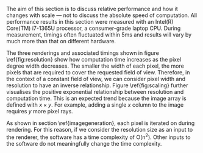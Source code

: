 The aim of this section is to discuss relative performance and how it changes with scale — not to discuss the absolute speed of computation. All performance results in this section were measured with an Intel(R) Core(TM) i7-1365U processor, a consumer-grade laptop CPU. During measurement, timings often fluctuated within 5ms and results will vary by much more than that on different hardware. 

The three renderings and associated timings shown in figure \ref{fig:resolution} show how computation time increases as the pixel degree width decreases. The smaller the width of each pixel, the more pixels that are required to cover the requested field of view. Therefore, in the context of a constant field of view, we can consider pixel width and resolution to have an inverse relationship. Figure \ref{fig:scaling} further visualises the positive exponential relationship between resolution and computation time. This is an expected trend because the image array is defined with $x{\times}y$. For example, adding a single $x$ column to the image requires $y$ more pixel rays.  

As shown in section \ref{imagegeneration}, each pixel is iterated on during rendering. For this reason, if we consider the resolution size as an input to the renderer, the software has a time complexity of O(n$^2$). Other inputs to the software do not meaningfully change the time complexity.